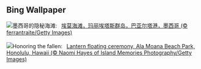 ## Bing Wallpaper
![](https://www.bing.com/th?id=OHR.HiddenBeach_ZH-CN8410568637_UHD.jpg&w=1000)墨西哥的隐秘海滩:&nbsp;&ensp;[埃莫海滩，玛丽埃塔斯群岛，巴亚尔塔港，墨西哥 (© ferrantraite/Getty Images)](https://www.bing.com/th?id=OHR.HiddenBeach_ZH-CN8410568637_UHD.jpg)
<br><br/>
![](https://www.bing.com/th?id=OHR.LanternFloating_EN-US4433076187_UHD.jpg&w=1000)Honoring the fallen:&nbsp;&ensp;[Lantern floating ceremony, Ala Moana Beach Park, Honolulu, Hawaii (© Naomi Hayes of Island Memories Photography/Getty Images)](https://www.bing.com/th?id=OHR.LanternFloating_EN-US4433076187_UHD.jpg)
<br><br/>

